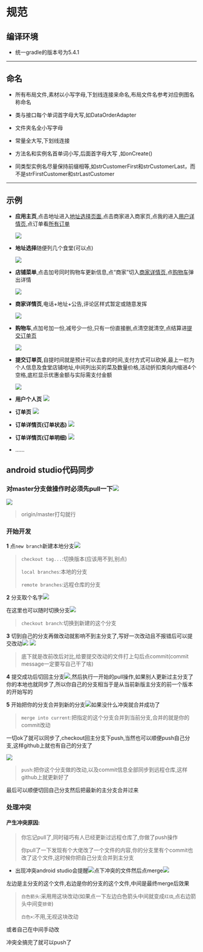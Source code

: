 # 规范  

## 编译环境

* 统一gradle的版本号为5.4.1  

------
## 命名  

* 所有布局文件,素材以小写字母,下划线连接来命名,布局文件名参考对应例图名称命名  

* 类与接口每个单词首字母大写,如DataOrderAdapter  

* 文件夹名全小写字母  

* 常量全大写,下划线连接  

* 方法名和实例名首单词小写,后面首字母大写 ,如onCreate()  

* 同类型实例名尽量保持前缀相等,如strCustomerFirst和strCustomerLast，而不是strFirstCustomer和strLastCustomer  

------

## 示例  
* **应用主页**,点击地址进入[地址选择页面](),点击商家进入商家页,点我的进入[用户详情页](),点订单看[所有订单]()   

  ![](res/activity_main.png)

* **地址选择**随便列几个食堂(可以点)  

  ![](res/activity_address.png)
  
* **店铺菜单**,点击加号同时购物车更新信息,点“商家”切入[商家详情页](),点[购物车]()弹出详情  

  ![](res/activity_shop_food.png)
  
* **商家详情页**,电话+地址+公告,评论区样式暂定或随意发挥  

  ![](res/activity_shop_details.png)

* **购物车**,点加号加一份,减号少一份,只有一份直接删,点清空就清空,点结算进[提交订单页]()  

  ![](res/activity_shopping_car.png)

* **提交订单页**,自提时间就是预计可以去拿的时间,支付方式可以砍掉,最上一栏为个人信息及食堂店铺地址,中间列出买的菜及数量价格,活动折扣类向内缩进4个空格,底栏显示优惠金额与实际需支付金额  

  ![](res/activity_pushing_order.png)
  
* **用户个人页**
  ![](res/activity_my.png)

* **订单页**
  ![](res/activity_allorder.png)

* **订单详情页(订单状态)**
  ![](res/activity_orderdetail_status.png)

* **订单详情页(订单明细)**
  ![](res/activity_orderdetail.png)

* ……

## android studio代码同步  

### 对master分支做操作时必须先pull一下![](res/pull.png)  

![](res/PullMaster.png)  

> origin/master打勾就行  

### 开始开发  

**1** 点`new branch`新建本地分支![](res/newbranch.png)  

> `checkout tag...`:切换版本(应该用不到,别点)
>
> `local branches`:本地的分支  
>
> `remote branches`:远程仓库的分支  

**2** 分支取个名字![](res/checkoutnewbranch.png)  

在这里也可以随时切换分支![](res/checkoutbranch.png)  

> `checkout branch`:切换到新建的这个分支  

**3** 切到自己的分支再做改动就影响不到主分支了,写好一次改动且不报错后可以提交改动![](res/commit.png)  ![](res/CommitFile.png)

> 底下就是改前改后对比,给要提交改动的文件打上勾后点commit(commit message一定要写自己干了啥)  

**4** 提交成功后切回主分支![](res/CheckoutMaster.png),然后执行一开始的pull操作,如果别人更新过主分支了你的本地也就同步了,所以你自己的分支相当于是从当前新版主分支的前一个版本的开始写的  

**5** 开始把你的分支合并到新的分支![](res/MergeIntoCurrent.png)如果没什么冲突就合并成功了  

> `merge into current`:把指定的这个分支合并到当前分支,合并的就是你的commit改动  

一切ok了就可以同步了,checkout回主分支下push,当然也可以顺便push自己分支,这样github上就也有自己的分支了

![](res/push.png)  

> `push`:把你这个分支做的改动,以及commit信息全部同步到远程仓库,这样github上就更新好了

最后可以顺便切回自己分支然后把最新的主分支合并过来  

### 处理冲突  

#### 产生冲突原因:

> 你忘记pull了,同时碰巧有人已经更新过远程仓库了,你做了push操作
>
> 你pull了一下发现有个大佬改了一个文件的内容,你的分支里有个commit也改了这个文件,这时候你把自己分支合并到主分支  

* 出现冲突android studio会提醒![](res/conflicts.png)点下冲突的文件然后点merge![](res/revision1.png)

左边是主分支的这个文件,右边是你的分支的这个文件,中间是最终merge后效果

>  `白色箭头`:采用用这块改动(如果点一下左边白色箭头中间就变成`红烧`,点右边箭头中间变`排骨`)
>
>  `白色×`:不用,无视这块改动

或者自己在中间手动改  

冲突全搞完了就可以push了  
